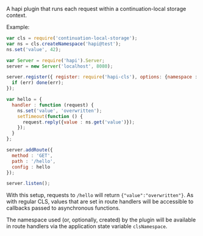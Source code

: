 A hapi plugin that runs each request within a continuation-local storage context.

Example:

```js
var cls = require('continuation-local-storage');
var ns = cls.createNamespace('hapi@test');
ns.set('value', 42);

var Server = require('hapi').Server;
server = new Server('localhost', 8080);

server.register({ register: require('hapi-cls'), options: {namespace : ns.name} }, function (err) {
  if (err) done(err);
});

var hello = {
  handler : function (request) {
    ns.set('value', 'overwritten');
    setTimeout(function () {
      request.reply({value : ns.get('value')});
    });
  }
};

server.addRoute({
  method : 'GET',
  path : '/hello',
  config : hello
});

server.listen();
```

With this setup, requests to `/hello` will return `{"value":"overwritten"}`. As
with regular CLS, values that are set in route handlers will be accessible to
callbacks passed to asynchronous functions.

The namespace used (or, optionally, created) by the plugin will be available in
route handlers via the application state variable `clsNamespace`.
